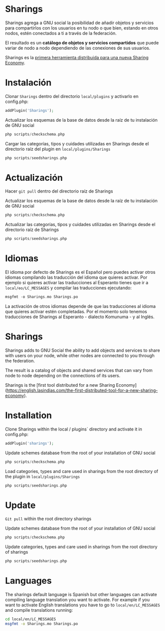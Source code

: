 # Sharings

Sharings agrega a GNU social la posibilidad de añadir objetos y servicios para compartirlos con los usuarios en tu nodo o que bien, estando en otros nodos, estén conectados a ti a través de la federación.

El resultado es un **catálogo de objetos y servicios compartidos** que puede variar de nodo a nodo dependiendo de las conexiones de sus usuarios.

Sharings es la [primera herramienta distribuida para una nueva Sharing Economy](https://lasindias.com/primera-herramienta-distribuida-para-una-nueva-sharing-economy).

# Instalación

Clonar `Sharings` dentro del directorio `local/plugins` y activarlo en config.php:

```php
addPlugin('Sharings');
```

Actualizar los esquemas de la base de datos desde la raíz de tu instalación de GNU social

```php
php scripts/checkschema.php
```

Cargar las categorías, tipos y cuidades utilizadas en Sharings desde el directorio raíz del plugin en `local/plugins/Sharings`

```php
php scripts/seedsharings.php
```

# Actualización

Hacer `git pull` dentro del directorio raíz de Sharings

Actualizar los esquemas de la base de datos desde la raíz de tu instalación de GNU social

```php
php scripts/checkschema.php
```

Actualizar las categorías, tipos y cuidades utilizadas en Sharings desde el directorio raíz de Sharings

```php
php scripts/seedsharings.php
```

# Idiomas

El idioma por defecto de Sharings es el Español pero puedes activar otros idiomas compilando las traducción del idioma que quieres activar. Por ejemplo si quieres activar las traducciones al Esperanto tienes que ir a `local/eo/LC_MESSAGES` y compilar las traducciones ejecutando:

```php
msgfmt -o Sharings.mo Sharings.po
```

La activación de otros idiomas depende de que las traducciones al idioma que quieres activar estén completadas. Por el momento solo tenemos traducciones de Sharings al Esperanto - dialecto Komunuma - y al Inglés.



# Sharings

Sharings adds to GNU Social the ability to add objects and services to share with users on your node, while other nodes are connected to you through the federation.

The result is a catalog of objects and shared services that can vary from node to node depending on the connections of its users.

Sharings is the [first tool distributed for a new Sharing Economy] (https://english.lasindias.com/the-first-distributed-tool-for-a-new-sharing-economy).

# Installation

Clone Sharings within the local / plugins` directory and activate it in config.php:

``` Php
addPlugin('sharings');
```

Update schemes database from the root of your installation of GNU social

``` Php
php scripts/checkschema.php
```

Load categories, types and care used in sharings from the root directory of the plugin in `local/plugins/Sharings`

``` Php
php scripts/seedsharings.php
```

# Update

`Git pull` within the root directory sharings

Update schemes database from the root of your installation of GNU social

``` Php
php scripts/checkschema.php
```

Update categories, types and care used in sharings from the root directory of sharings

``` Php
php scripts/seedsharings.php
```

# Languages

The sharings default language is Spanish but other languages can activate compiling language translation you want to activate. For example if you want to activate English translations you have to go to `local/en/LC_MESSAGES` and compile translations running:

``` bash
cd local/en/LC_MESSAGES
msgfmt -o Sharings.mo Sharings.po
```

